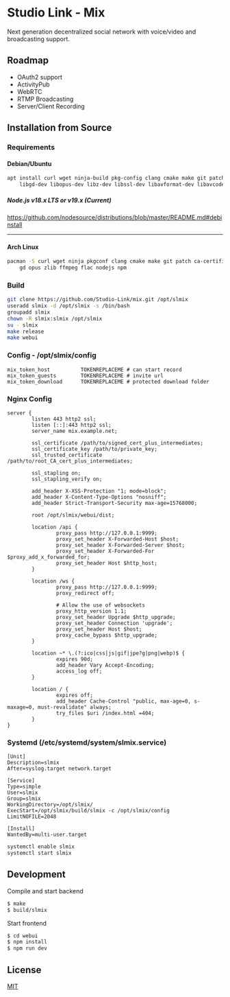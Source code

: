 # Studio Link - Mix

Next generation decentralized social network with voice/video and broadcasting support.


## Roadmap

- OAuth2 support
- ActivityPub
- WebRTC
- RTMP Broadcasting
- Server/Client Recording


## Installation from Source

### Requirements

#### Debian/Ubuntu

```bash
apt install curl wget ninja-build pkg-config clang cmake make git patch ca-certificates \
	libgd-dev libopus-dev libz-dev libssl-dev libavformat-dev libavcodec-dev libflac-dev
```

##### Node.js v18.x LTS or v19.x (Current)

https://github.com/nodesource/distributions/blob/master/README.md#debinstall

---

#### Arch Linux

```bash
pacman -S curl wget ninja pkgconf clang cmake make git patch ca-certificates \
	gd opus zlib ffmpeg flac nodejs npm
```

### Build

```bash
git clone https://github.com/Studio-Link/mix.git /opt/slmix
useradd slmix -d /opt/slmix -s /bin/bash
groupadd slmix
chown -R slmix:slmix /opt/slmix
su - slmix
make release
make webui
```

### Config - /opt/slmix/config

```
mix_token_host          TOKENREPLACEME # can start record
mix_token_guests        TOKENREPLACEME # invite url 
mix_token_download      TOKENREPLACEME # protected download folder 
```

### Nginx Config

```nginx
server {
        listen 443 http2 ssl;
        listen [::]:443 http2 ssl;
        server_name mix.example.net;

        ssl_certificate /path/to/signed_cert_plus_intermediates;
        ssl_certificate_key /path/to/private_key;
        ssl_trusted_certificate /path/to/root_CA_cert_plus_intermediates;

        ssl_stapling on;
        ssl_stapling_verify on;

        add_header X-XSS-Protection "1; mode=block";
        add_header X-Content-Type-Options "nosniff";
        add_header Strict-Transport-Security max-age=15768000;

        root /opt/slmix/webui/dist;

        location /api {
                proxy_pass http://127.0.0.1:9999;
                proxy_set_header X-Forwarded-Host $host;
                proxy_set_header X-Forwarded-Server $host;
                proxy_set_header X-Forwarded-For $proxy_add_x_forwarded_for;
                proxy_set_header Host $http_host;
        }

        location /ws {
                proxy_pass http://127.0.0.1:9999;
                proxy_redirect off;

                # Allow the use of websockets
                proxy_http_version 1.1;
                proxy_set_header Upgrade $http_upgrade;
                proxy_set_header Connection 'upgrade';
                proxy_set_header Host $host;
                proxy_cache_bypass $http_upgrade;
        }

        location ~* \.(?:ico|css|js|gif|jpe?g|png|webp)$ {
                expires 90d;
                add_header Vary Accept-Encoding;
                access_log off;
        }

        location / {
                expires off;
                add_header Cache-Control "public, max-age=0, s-maxage=0, must-revalidate" always;
                try_files $uri /index.html =404;
        }
}
```

### Systemd (/etc/systemd/system/slmix.service)
```/etc/systemd/system/slmix.service
[Unit]
Description=slmix
After=syslog.target network.target

[Service]
Type=simple
User=slmix
Group=slmix
WorkingDirectory=/opt/slmix/
ExecStart=/opt/slmix/build/slmix -c /opt/slmix/config 
LimitNOFILE=2048

[Install]
WantedBy=multi-user.target
```

```bash
systemctl enable slmix
systemctl start slmix
```

## Development

Compile and start backend

```sh
$ make
$ build/slmix
```

Start frontend

```sh
$ cd webui
$ npm install
$ npm run dev
```

## License

[MIT](https://github.com/Studio-Link/mix/blob/main/LICENSE)
